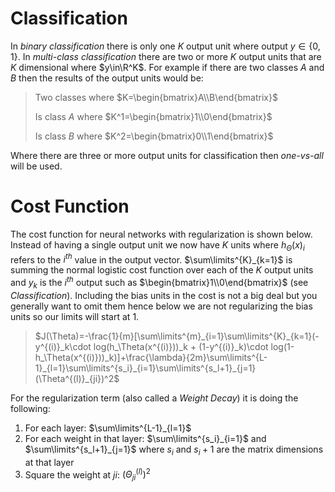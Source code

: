 # Classification

In *binary classification* there is only one $K$ output unit where output $y\in\{0,1\}$. In *multi-class classification* there are two or more $K$ output units that are $K$ dimensional where $y\in\R^K$. For example if there are two classes $A$ and $B$ then the results of the output units would be:

> Two classes where $K=\begin{bmatrix}A\\B\end{bmatrix}$
>
> Is class $A$ where $K^1=\begin{bmatrix}1\\0\end{bmatrix}$
>
> Is class $B$ where $K^2=\begin{bmatrix}0\\1\end{bmatrix}$

Where there are three or more output units for classification then *one-vs-all* will be used.

# Cost Function

The cost function for neural networks with regularization is shown below. Instead of having a single output unit we now have $K$ units where $h_\Theta(x)_i$ refers to the $i^{th}$ value in the output vector. $\sum\limits^{K}_{k=1}$ is summing the normal logistic cost function over each of the $K$ output units and $y_k$ is the $i^{th}$ output such as $\begin{bmatrix}1\\0\end{bmatrix}$ (see *Classification*). Including the bias units in the cost is not a big deal but you generally want to omit them hence below we are not regularizing the bias units so our limits will start at $1$.

> $J(\Theta)=-\frac{1}{m}[\sum\limits^{m}_{i=1}\sum\limits^{K}_{k=1}(-y^{(i)}_k\cdot log(h_\Theta(x^{(i)}))_k + (1-y^{(i)}_k)\cdot log(1-h_\Theta(x^{(i)}))_k)]+\frac{\lambda}{2m}\sum\limits^{L-1}_{l=1}\sum\limits^{s_i}_{i=1}\sum\limits^{s_l+1}_{j=1}(\Theta^{(l)}_{ji})^2$

For the regularization term (also called a *Weight Decay*) it is doing the following:

1. For each layer: $\sum\limits^{L-1}_{l=1}$
2. For each weight in that layer: $\sum\limits^{s_i}_{i=1}$ and $\sum\limits^{s_l+1}_{j=1}$ where $s_i$ and $s_i+1$ are the matrix dimensions at that layer
3. Square the weight at $ji$: $(\Theta^{(l)}_{ji})^2$